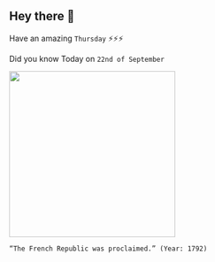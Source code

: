 ## Hey there 👋
Have an amazing `Thursday` ⚡⚡⚡

Did you know Today on `22nd of September`
 
 [<img src="https://upload.wikimedia.org/wikipedia/commons/thumb/1/1c/Philippoteaux_-_Lamartine_in_front_of_the_Town_Hall_of_Paris_rejects_the_red_flag.jpg/1200px-Philippoteaux_-_Lamartine_in_front_of_the_Town_Hall_of_Paris_rejects_the_red_flag.jpg" width="300" />](https://library.brown.edu/cds/paris/chronology1.html#:~:text=Following%20the%20aftermaths%20of%20the,on%20September%2022%20of%201792.) 
 ```
“The French Republic was proclaimed.” (Year: 1792)
```
